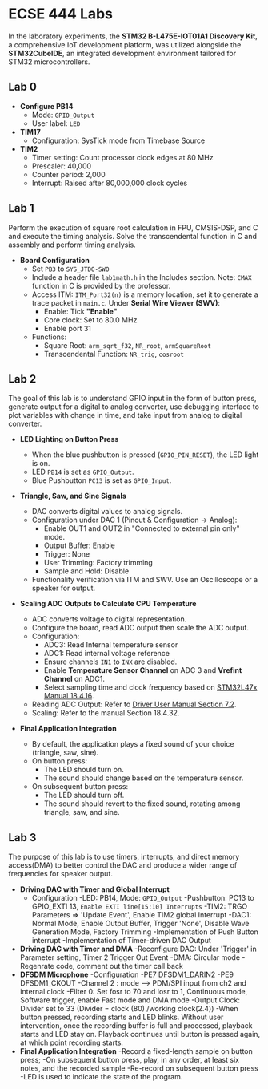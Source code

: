 # ECSE 444 Labs

In the laboratory experiments, the **STM32 B-L475E-IOT01A1 Discovery Kit**, a comprehensive IoT development platform, was utilized alongside the **STM32CubeIDE**, an integrated development environment tailored for STM32 microcontrollers.

## Lab 0

- **Configure PB14**
  - Mode: `GPIO_Output`
  - User label: `LED`
- **TIM17**
  - Configuration: SysTick mode from Timebase Source
- **TIM2**
  - Timer setting: Count processor clock edges at 80 MHz
  - Prescaler: 40,000
  - Counter period: 2,000
  - Interrupt: Raised after 80,000,000 clock cycles

## Lab 1

Perform the execution of square root calculation in FPU, CMSIS-DSP, and C and execute the timing analysis. Solve the transcendental function in C and assembly and perform timing analysis.

- **Board Configuration**
  - Set `PB3` to `SYS_JTDO-SWO`
  - Include a header file `lab1math.h` in the Includes section. Note: `CMAX` function in C is provided by the professor.
  - Access ITM: `ITM_Port32(n)` is a memory location, set it to generate a trace packet in `main.c`. Under **Serial Wire Viewer (SWV)**:
    - Enable: Tick **"Enable"**
    - Core clock: Set to 80.0 MHz
    - Enable port 31
  - Functions:
    - Square Root: `arm_sqrt_f32`, `NR_root`, `armSquareRoot`
    - Transcendental Function: `NR_trig`, `cosroot`

## Lab 2

The goal of this lab is to understand GPIO input in the form of button press, generate output for a digital to analog converter, use debugging interface to plot variables with change in time, and take input from analog to digital converter. 

- **LED Lighting on Button Press**
  - When the blue pushbutton is pressed (`GPIO_PIN_RESET`), the LED light is on.
  - LED `PB14` is set as `GPIO_Output`.
  - Blue Pushbutton `PC13` is set as `GPIO_Input`.

- **Triangle, Saw, and Sine Signals**
  - DAC converts digital values to analog signals.
  - Configuration under DAC 1 (Pinout & Configuration -> Analog):
    - Enable OUT1 and OUT2 in "Connected to external pin only" mode.
    - Output Buffer: Enable
    - Trigger: None
    - User Trimming: Factory trimming
    - Sample and Hold: Disable
  - Functionality verification via ITM and SWV. Use an Oscilloscope or a speaker for output.

- **Scaling ADC Outputs to Calculate CPU Temperature**
  - ADC converts voltage to digital representation.
  - Configure the board, read ADC output then scale the ADC output.
  - Configuration:
    - ADC3: Read Internal temperature sensor
    - ADC1: Read internal voltage reference
    - Ensure channels `IN1` to `INX` are disabled.
    - Enable **Temperature Sensor Channel** on ADC 3 and **Vrefint Channel** on ADC1.
    - Select sampling time and clock frequency based on [STM32L47x Manual 18.4.16](https://www.st.com/resource/en/reference_manual/dm00083560-stm32l47xxx-stm32l48xxx-stm32l49xxx-and-stm32l4axxx-advanced-armbased-32bit-mcus-stmicroelectronics.pdf).
  - Reading ADC Output: Refer to [Driver User Manual Section 7.2](https://www.st.com/resource/en/user_manual/dm00173145-description-of-stm32l4l4-hal-and-lowlayer-drivers-stmicroelectronics.pdf).
  - Scaling: Refer to the manual Section 18.4.32.

- **Final Application Integration**
  - By default, the application plays a fixed sound of your choice (triangle, saw, sine).
  - On button press:
    - The LED should turn on.
    - The sound should change based on the temperature sensor.
  - On subsequent button press:
    - The LED should turn off.
    - The sound should revert to the fixed sound, rotating among triangle, saw, and sine.
## Lab 3
The purpose of this lab is to use timers, interrupts, and direct memory access(DMA) to better control the DAC and produce a wider range of frequencies for speaker output. 

- **Driving DAC with Timer and Global Interrupt**
  - Configuration
    -LED: PB14, Mode: `GPIO_Output`
    -Pushbutton: PC13 to GPIO_EXTI 13, `Enable EXTI line[15:10] Interrupts`
    -TIM2: TRGO Parameters => 'Update Event', Enable TIM2 global Interrupt
    -DAC1: Normal Mode, Enable Output Buffer, Trigger 'None', Disable Wave Generation Mode, Factory Trimming
  -Implementation of Push Button interrupt
  -Implementation of Timer-driven DAC Output
- **Driving DAC with Timer and DMA**
  -Reconfigure DAC: Under 'Trigger' in Parameter setting, Timer 2 Trigger Out Event
  -DMA: Circular mode
  -Regenrate code, comment out the timer call back
- **DFSDM Microphone**
  -Configuration
    -PE7 DFSDM1_DARIN2
    -PE9 DFSDM1_CKOUT
    -Channel 2 : mode --> PDM/SPI input from ch2 and internal clock
    -Filter 0: Set fosr to 70 and losr to 1, Continuous mode, Software trigger, enable Fast mode and DMA mode
    -Output Clock: Divider set to 33 (Divider = clock (80) /working clock(2.4))
  -When button pressed, recording starts and LED blinks. Without user intervention, once the recording buffer is full and processed, playback starts and LED stay on. Playback continues until button is pressed again, at which point recording starts.
-  **Final Application Integration**
  -Record a fixed-length sample on button press;
  -On subsequent button press, play, in any order, at least six notes, and the recorded sample
  -Re-record on subsequent button press
  -LED is used to indicate the state of the program. 
